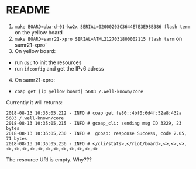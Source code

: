 # README

1. `make BOARD=pba-d-01-kw2x SERIAL=02000203C3644E7E3E98B386 flash term` on the yellow board
2. `make BOARD=samr21-xpro SERIAL=ATML2127031800002115 flash term` on samr21-xpro`
3. On yellow board:
  - run `dsc` to init the resources
  - run `ifconfig` and get the IPv6 adress
4. On samr21-xpro:
  - `coap get [ip yellow board] 5683 /.well-known/core`

Currently it will returns: 
```
2018-08-13 10:35:05,212 - INFO # coap get fe80::4bf0:6d4f:52a8:432a 5683 /.well-known/core
2018-08-13 10:35:05,215 - INFO # gcoap_cli: sending msg ID 3229, 23 bytes
2018-08-13 10:35:05,230 - INFO #  gcoap: response Success, code 2.05, 71 bytes
2018-08-13 10:35:05,236 - INFO # </cli/stats>,</riot/board>,<>,<>,<>,<>,<>,<>,<>,<>,<>,<>,<>,<>,<>,<>,<>
```
The resource URI is empty. Why???
